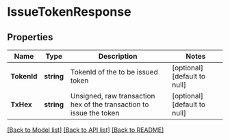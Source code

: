 # IssueTokenResponse

## Properties
Name | Type | Description | Notes
------------ | ------------- | ------------- | -------------
**TokenId** | **string** | TokenId of the to be issued token | [optional] [default to null]
**TxHex** | **string** | Unsigned, raw transaction hex of the transaction to issue the token | [optional] [default to null]

[[Back to Model list]](../README.md#documentation-for-models) [[Back to API list]](../README.md#documentation-for-api-endpoints) [[Back to README]](../README.md)


